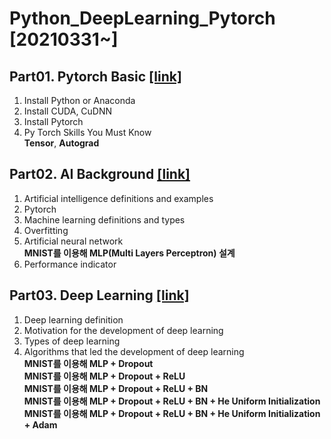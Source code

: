 # Python_DeepLearning_Pytorch [20210331~]


## Part01. Pytorch Basic [[link]](https://github.com/jihyeheo/Python_DeepLearning_Pytorch/blob/main/Part01.Pytorch_Basic.ipynb)<br>
      
1. Install Python or Anaconda<br> 
2. Install CUDA, CuDNN<br> 
3. Install Pytorch<br> 
4. Py Torch Skills You Must Know<br> 
 **Tensor**, **Autograd**

## Part02. AI Background [[link]](https://github.com/jihyeheo/Python_DeepLearning_Pytorch/blob/main/Part02.AI_Background.ipynb)

1. Artificial intelligence definitions and examples<br>
2. Pytorch<br>
3. Machine learning definitions and types<br>
4. Overfitting<br>
5. Artificial neural network<br>
      **MNIST를 이용해 MLP(Multi Layers Perceptron) 설계**
6. Performance indicator<br>

## Part03. Deep Learning [[link]](https://github.com/jihyeheo/Python_DeepLearning_Pytorch/blob/main/Part03.Deep_Learning.ipynb)

1. Deep learning definition<br>
2. Motivation for the development of deep learning<br>
3. Types of deep learning<br>
4. Algorithms that led the development of deep learning<br>
      **MNIST를 이용해 MLP + Dropout**<br>
      **MNIST를 이용해 MLP + Dropout + ReLU**<br>
      **MNIST를 이용해 MLP + Dropout + ReLU + BN**<br>
      **MNIST를 이용해 MLP + Dropout + ReLU + BN + He Uniform Initialization**<br>
      **MNIST를 이용해 MLP + Dropout + ReLU + BN + He Uniform Initialization + Adam**<br>
